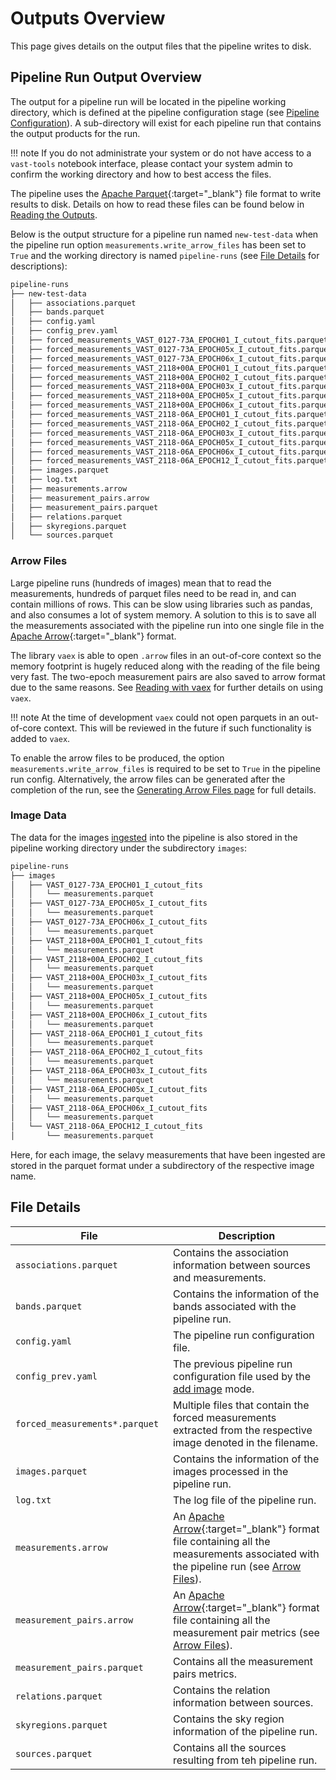 <!-- markdownlint-disable html -->
# Outputs Overview

This page gives details on the output files that the pipeline writes to disk.

## Pipeline Run Output Overview

The output for a pipeline run will be located in the pipeline working directory, which is defined at the pipeline configuration stage (see [Pipeline Configuration](../gettingstarted/configuration.md#pipeline-configuration)).
A sub-directory will exist for each pipeline run that contains the output products for the run.

!!! note
    If you do not administrate your system or do not have access to a `vast-tools` notebook interface, please contact your system admin to confirm the working directory and how to best access the files.

The pipeline uses the [Apache Parquet](https://parquet.apache.org){:target="_blank"} file format to write results to disk. Details on how to read these files can be found below in [Reading the Outputs](#reading-the-outputs).

Below is the output structure for a pipeline run named `new-test-data` when the pipeline run option `measurements.write_arrow_files` has been set to `True` and the working directory is named `pipeline-runs` (see [File Details](#file-details) for descriptions):

```bash
pipeline-runs
├── new-test-data
│   ├── associations.parquet
│   ├── bands.parquet
│   ├── config.yaml
│   ├── config_prev.yaml
│   ├── forced_measurements_VAST_0127-73A_EPOCH01_I_cutout_fits.parquet
│   ├── forced_measurements_VAST_0127-73A_EPOCH05x_I_cutout_fits.parquet
│   ├── forced_measurements_VAST_0127-73A_EPOCH06x_I_cutout_fits.parquet
│   ├── forced_measurements_VAST_2118+00A_EPOCH01_I_cutout_fits.parquet
│   ├── forced_measurements_VAST_2118+00A_EPOCH02_I_cutout_fits.parquet
│   ├── forced_measurements_VAST_2118+00A_EPOCH03x_I_cutout_fits.parquet
│   ├── forced_measurements_VAST_2118+00A_EPOCH05x_I_cutout_fits.parquet
│   ├── forced_measurements_VAST_2118+00A_EPOCH06x_I_cutout_fits.parquet
│   ├── forced_measurements_VAST_2118-06A_EPOCH01_I_cutout_fits.parquet
│   ├── forced_measurements_VAST_2118-06A_EPOCH02_I_cutout_fits.parquet
│   ├── forced_measurements_VAST_2118-06A_EPOCH03x_I_cutout_fits.parquet
│   ├── forced_measurements_VAST_2118-06A_EPOCH05x_I_cutout_fits.parquet
│   ├── forced_measurements_VAST_2118-06A_EPOCH06x_I_cutout_fits.parquet
│   ├── forced_measurements_VAST_2118-06A_EPOCH12_I_cutout_fits.parquet
│   ├── images.parquet
│   ├── log.txt
│   ├── measurements.arrow
│   ├── measurement_pairs.arrow
│   ├── measurement_pairs.parquet
│   ├── relations.parquet
│   ├── skyregions.parquet
│   └── sources.parquet
```

### Arrow Files

Large pipeline runs (hundreds of images) mean that to read the measurements, hundreds of parquet files need to be read in, and can contain millions of rows.
This can be slow using libraries such as pandas, and also consumes a lot of system memory.
A solution to this is to save all the measurements associated with the pipeline run into one single file in the [Apache Arrow](https://arrow.apache.org/overview/){:target="_blank"} format.

The library `vaex` is able to open `.arrow` files in an out-of-core context so the memory footprint is hugely reduced along with the reading of the file being very fast.
The two-epoch measurement pairs are also saved to arrow format due to the same reasons. See [Reading with vaex](usingoutputs.md#reading-with-vaex) for further details on using `vaex`.

!!! note
    At the time of development `vaex` could not open parquets in an out-of-core context. This will be reviewed in the future if such functionality is added to `vaex`.

To enable the arrow files to be produced, the option `measurements.write_arrow_files` is required to be set to `True` in the pipeline run config.
Alternatively, the arrow files can be generated after the completion of the run, see the [Generating Arrow Files page](../../using/genarrow) for full details.

### Image Data

The data for the images [ingested](../design/imageingest.md) into the pipeline is also stored in the pipeline working directory under the subdirectory `images`:

```bash
pipeline-runs
├── images
│   ├── VAST_0127-73A_EPOCH01_I_cutout_fits
│   │   └── measurements.parquet
│   ├── VAST_0127-73A_EPOCH05x_I_cutout_fits
│   │   └── measurements.parquet
│   ├── VAST_0127-73A_EPOCH06x_I_cutout_fits
│   │   └── measurements.parquet
│   ├── VAST_2118+00A_EPOCH01_I_cutout_fits
│   │   └── measurements.parquet
│   ├── VAST_2118+00A_EPOCH02_I_cutout_fits
│   │   └── measurements.parquet
│   ├── VAST_2118+00A_EPOCH03x_I_cutout_fits
│   │   └── measurements.parquet
│   ├── VAST_2118+00A_EPOCH05x_I_cutout_fits
│   │   └── measurements.parquet
│   ├── VAST_2118+00A_EPOCH06x_I_cutout_fits
│   │   └── measurements.parquet
│   ├── VAST_2118-06A_EPOCH01_I_cutout_fits
│   │   └── measurements.parquet
│   ├── VAST_2118-06A_EPOCH02_I_cutout_fits
│   │   └── measurements.parquet
│   ├── VAST_2118-06A_EPOCH03x_I_cutout_fits
│   │   └── measurements.parquet
│   ├── VAST_2118-06A_EPOCH05x_I_cutout_fits
│   │   └── measurements.parquet
│   ├── VAST_2118-06A_EPOCH06x_I_cutout_fits
│   │   └── measurements.parquet
│   └── VAST_2118-06A_EPOCH12_I_cutout_fits
│       └── measurements.parquet
```

Here, for each image, the selavy measurements that have been ingested are stored in the parquet format under a subdirectory of the respective image name.

## File Details

| File<img width=300/>  | Description |
| ---- | ----------- |
| `associations.parquet` | Contains the association information between sources and measurements.  |
| `bands.parquet` | Contains the information of the bands associated with the pipeline run. |
| `config.yaml` | The pipeline run configuration file. |
| `config_prev.yaml` | The previous pipeline run configuration file used by the [add image](../using/addtorun.md) mode. |
| `forced_measurements*.parquet` | Multiple files that contain the forced measurements extracted from the respective image denoted in the filename. |
| `images.parquet` | Contains the information of the images processed in the pipeline run. |
| `log.txt` | The log file of the pipeline run. |
| `measurements.arrow` | An [Apache Arrow](https://arrow.apache.org/overview/){:target="_blank"} format file containing all the measurements associated with the pipeline run (see [Arrow Files](#arrow-files)).|
| `measurement_pairs.arrow` | An [Apache Arrow](https://arrow.apache.org/overview/){:target="_blank"} format file containing all the measurement pair metrics (see [Arrow Files](#arrow-files)). |
| `measurement_pairs.parquet` | Contains all the measurement pairs metrics. |
| `relations.parquet` | Contains the relation information between sources. |
| `skyregions.parquet` | Contains the sky region information of the pipeline run. |
| `sources.parquet` | Contains all the sources resulting from teh pipeline run. |

